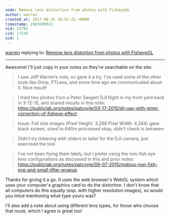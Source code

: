 ```yaml
---
node: Remove lens distortion from photos with FisheyeGL
author: warren
created_at: 2017-08-25 19:55:22 +0000
timestamp: 1503690922
nid: 14792
cid: 17238
uid: 1
---
```




[warren](../profile/warren) replying to: [Remove lens distortion from photos with FisheyeGL](../notes/warren/08-25-2017/remove-lens-distortion-from-photos-with-fisheyegl)

----
Awesome! I'll just copy in your notes so they're searchable on the site:

> I saw Jeff Warren’s note, so gave it a try. I’ve used some of the other tools like Gimp, PTLens, and some time ago we communicated about it. Nice result!

> I tried two photos from a Peter Swigert DJI flight in my front yard back in 3-12-15, and shared results in this note: https://publiclab.org/notes/patcoyle/03-17-2015/dji-uav-with-gimp-correction-of-fisheye-effect

> Issue: Full size images (Pixel Height: 3,288 Pixel Width: 4,384) gave black screen, sized to 640m processed okay, didn’t check in between

> Didn’t try tinkering with sliders to tailor for the DJI camera, just exercised the tool

> I’ve not been flying them lately, but I prefer using the non-fish eye lens configurations as discussed in this and prior notes: https://publiclab.org/notes/patcoyle/09-07-2015/mobius-non-fish-eye-and-small-lifter-wrapup

Thanks for giving it a go. It uses the web browser's WebGL system which uses your computer's graphics card to do the distortion. I don't know that all computers do this equally (esp. with higher resolution images), so would you mind mentioning what type yours was?

I'll also add a note about using different lens types, for those who choose that route, which I agree is great too!